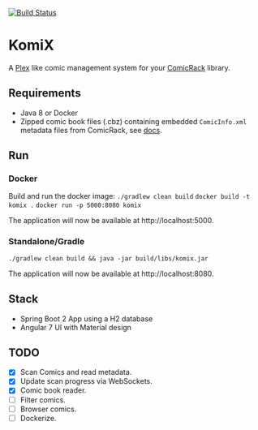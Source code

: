 [![Build Status](https://travis-ci.org/kaethorn/comix.svg?branch=master)](https://travis-ci.org/kaethorn/comix)

# KomiX

A [Plex](https://www.plex.tv/) like comic management system for your [ComicRack](http://comicrack.cyolito.com/) library.

## Requirements

* Java 8 or Docker
* Zipped comic book files (.cbz) containing embedded `ComicInfo.xml` metadata files from ComicRack, see [docs](http://comicrack.cyolito.com/software/windows/windows-documentation/7-meta-data-in-comic-files).

## Run

### Docker

Build and run the docker image:
`./gradlew clean build`
`docker build -t komix .`
`docker run -p 5000:8080 komix`

The application will now be available at http://localhost:5000.

### Standalone/Gradle

`./gradlew clean build && java -jar build/libs/komix.jar`

The application will now be available at http://localhost:8080.

## Stack

* Spring Boot 2 App using a H2 database
* Angular 7 UI with Material design

## TODO

* [x] Scan Comics and read metadata.
* [x] Update scan progress via WebSockets.
* [x] Comic book reader.
* [ ] Filter comics.
* [ ] Browser comics.
* [ ] Dockerize.
